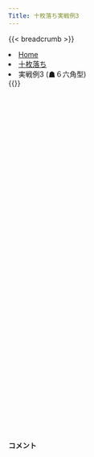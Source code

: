 ```yaml
---
Title: 十枚落ち実戦例3
---
```

{{< breadcrumb >}}
  <li class="breadcrumb-item"><a href="/shogi-beginners/">Home</a></li>
  <li class="breadcrumb-item"><a href="/shogi-beginners/10mai/">十枚落ち</a></li>
  <li class="breadcrumb-item active" aria-current="page">実戦例3 (☗６六角型)</li>
{{</ breadcrumb >}}
<div class="row pt-3">
  <div class="col-lg-1"></div>
  <div class="col-sm" tabindex="-1">
    <script id="example-kif" type="text/plain">
手合割：十枚落ち
下手：下手
上手：上手
手数----指手---------消費時間--
*☗<ruby>６六角型<rt>ろくろくかくがた</rt></ruby>の<ruby>勝<rt>か</rt></ruby>ち<ruby>方<rt>かた</rt></ruby>をおぼえましょう。
*<div class="text-center"><img class="img-fluid pt-3 w-50" src="/shogi-beginners/img/cat5.webp"></div>
   1 ４二玉(51)
   2 ７六歩(77)
   3 ５四歩(53)
   4 ６六角(88)
*まずは<ruby>馬<rt>うま</rt></ruby>を<ruby>作<rt>つく</rt></ruby>りましょう。
   5 ９四歩(93)
   6 ９三角成(66)
   7 ５五歩(54)
   8 ８三馬(93)
   9 ５六歩(55)
*<ruby>問題<rt>もんだい</rt></ruby>: <ruby>次<rt>つぎ</rt></ruby>の<ruby>手<rt>て</rt></ruby>を<ruby>考<rt>かんが</rt></ruby>えてみましょう。
*<div><img class="img-fluid" src="/shogi-beginners/img/cat2.webp"></div>
  10 同　歩(57)
*<ruby>上手<rt>うわて</rt></ruby>の<ruby>攻<rt>せ</rt></ruby>め<ruby>駒<rt>ごま</rt></ruby>は<ruby>全部<rt>ぜんぶ</rt></ruby><ruby>取<rt>と</rt></ruby>りましょう。
  11 ５三玉(42)
  12 ７三馬(83)
  13 ４四玉(53)
  14 ６三馬(73)
*<ruby>歩<rt>ふ</rt></ruby>を<ruby>取<rt>と</rt></ruby>りながら<ruby>王<rt>おう</rt></ruby>の<ruby>逃<rt>に</rt></ruby>げ<ruby>道<rt>みち</rt></ruby>を<ruby>減<rt>へ</rt></ruby>らしていくといいです。
  15 ３四歩(33)
*<ruby>問題<rt>もんだい</rt></ruby>: <ruby>次<rt>つぎ</rt></ruby>の<ruby>手<rt>て</rt></ruby>を<ruby>考<rt>かんが</rt></ruby>えてみましょう。
*<div><img class="img-fluid" src="/shogi-beginners/img/cat2.webp"></div>
  16 ５八飛(28)
*<ruby>馬<rt>うま</rt></ruby>だけではつかまえきれないので<ruby>飛車<rt>ひしゃ</rt></ruby>を<ruby>攻<rt>せ</rt></ruby>めに<ruby>加<rt>くわ</rt></ruby>えます。
  17 ３五歩(34)
*<ruby>問題<rt>もんだい</rt></ruby>: <ruby>次<rt>つぎ</rt></ruby>の<ruby>手<rt>て</rt></ruby>を<ruby>考<rt>かんが</rt></ruby>えてみましょう。
*<div><img class="img-fluid" src="/shogi-beginners/img/cat2.webp"></div>
  18 ５五歩(56)
*と<ruby>金<rt>きん</rt></ruby>を<ruby>作<rt>つく</rt></ruby>りに<ruby>行<rt>い</rt></ruby>くのがいい<ruby>手<rt>て</rt></ruby>です。
  19 ２四歩(23)
  20 ５四歩(55)
  21 ３六歩(35)
*<ruby>問題<rt>もんだい</rt></ruby>: <ruby>次<rt>つぎ</rt></ruby>の<ruby>手<rt>て</rt></ruby>を<ruby>考<rt>かんが</rt></ruby>えてみましょう。
*<div><img class="img-fluid" src="/shogi-beginners/img/cat2.webp"></div>
  22 同　歩(37)
*<ruby>攻<rt>せ</rt></ruby>め<ruby>駒<rt>こま</rt></ruby>がぶつかったらきちんと<ruby>取<rt>と</rt></ruby>りましょう。
  23 ４五玉(44)
  24 ５三歩成(54)
*<ruby>駒<rt>こま</rt></ruby>を<ruby>取<rt>と</rt></ruby>られないようにしましょう。
  25 ３四玉(45)
*<ruby>問題<rt>もんだい</rt></ruby>: <ruby>次<rt>つぎ</rt></ruby>の<ruby>手<rt>て</rt></ruby>を<ruby>考<rt>かんが</rt></ruby>えてみましょう。<ruby>難問<rt>なんもん</rt></ruby>。
*<div><img class="img-fluid" src="/shogi-beginners/img/cat2.webp"></div>
  26 ５五飛(58)
*と<ruby>金<rt>きん</rt></ruby>の<ruby>攻<rt>せ</rt></ruby>めがやや<ruby>遅<rt>おそ</rt></ruby>いので<ruby>飛車<rt>ひしゃ</rt></ruby>を<ruby>活用<rt>かつよう</rt></ruby>するのがいい<ruby>手<rt>て</rt></ruby>です。
  27 ４四玉(34)
  28 ４五飛(55)
  29 ３四玉(44)
  30 ４三飛成(45)
  31 ２五玉(34)
  32 ４五龍(43)
  33 １四玉(25)
  34 ４一馬(63)
  35 投了
*<a href="/shogi-beginners/10mai/example4/">
*<ruby>次<rt>つぎ</rt></ruby>の<ruby>棋譜<rt>きふ</rt></ruby>を<ruby>見<rt>み</rt></ruby>よう！
*<div class="text-center"><img class="img-fluid pt-3 w-50" src="/shogi-beginners/img/cat1.webp"></div></a>
まで34手で下手の勝ち
    </script>
    <svg id="example" xmlns="http://www.w3.org/2000/svg" viewBox="0,0,400,540"></svg>
  </div>
  <div class="col-sm">
    <h4 class="pt-3">コメント</h4>
    <div id="comment"></div>
  </div>
  <div class="col-lg-1"></div>
</div>

